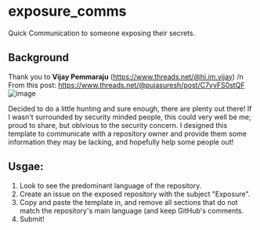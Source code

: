 # exposure_comms
Quick Communication to someone exposing their secrets.

## Background
Thank you to **Vijay Pemmaraju** (https://www.threads.net/@hi.im.vijay) /n
From this post: https://www.threads.net/@pujasuresh/post/C7yvFS0stQF
![image](https://github.com/mathewrtaylor/exposure_comms/assets/76273795/0e4b3069-04e5-4ea3-b86f-2bc5b512604e)

Decided to do a little hunting and sure enough, there are plenty out there! If I wasn't surrounded by security minded people, this could very well be me; proud to share, but oblvious to the security concern. I designed this template to communicate with a repository owner and provide them some information they may be lacking, and hopefully help some people out!

## Usgae:
1.  Look to see the predominant language of the repository.
2.  Create an issue on the exposed repository with the subject "Exposure".
3.  Copy and paste the template in, and remove all sections that do not match the repository's main language (and keep GitHub's comments.
4.  Submit!
